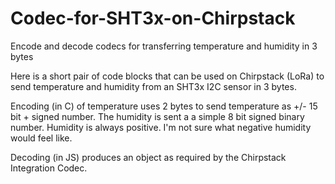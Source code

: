 # Codec-for-SHT3x-on-Chirpstack
Encode and decode codecs for transferring temperature and humidity in 3 bytes 

Here is a short pair of code blocks that can be used on Chirpstack (LoRa) to send temperature and humidity from an SHT3x I2C sensor in 3 bytes.

Encoding (in C) of temperature uses 2 bytes to send temperature as +/- 15 bit + signed number. The humidity is sent a a simple 8 bit signed binary number. Humidity is always positive.  I'm not sure what negative humidity would feel like.

Decoding (in JS) produces an object as required by the Chirpstack Integration Codec.

